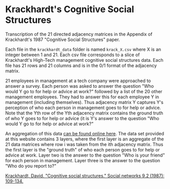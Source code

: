 # Krackhardt's Cognitive Social Structures
Transcription of the 21 directed adjacency matrices in the Appendix of Krackhardt's 1987 "Cognitive Social Structures" paper.

Each file in the `krackhardt_data` folder is named `krack_X.csv` where X is an integer between 1 and 21. Each csv file corresponds to a slice of Krackhardt's High-Tech management cognitive social structures data. Each file has 21 rows and 21 columns and is in the 0/1 format of the adjacency matrix.

21 employees in management at a tech company were approached to answer a survey. Each person was asked to answer the question "Who would Y go to for help or advice at work?" followed by a list of the 20 other management employees. They had to answer this for each employee Y in management (including themselves). Thus adjacency matrix Y captures Y's perception of who each person in management goes to for help or advice. Note that the Yth row of the Yth adjacency matrix contains the ground truth of who Y goes to for help or advice (it is Y's answer to the question "Who would Y go to for help or advice at work?"

An aggregation of this data [can be found online here](http://vlado.fmf.uni-lj.si/pub/networks/data/WaFa/default.htm). The data set provided at this website contains 3 layers, where the first layer is an aggregate of the 21 data matrices where row i was taken from the ith adjacency matrix. Thus the first layer is the "ground truth" of who each person goes to for help or advice at work. Layer two is the answer to the question "Who is your friend" for each person in management. Layer three is the answer to the question "Who do you report to?"

[Krackhardt, David. "Cognitive social structures." Social networks 9.2 (1987): 109-134.](https://www.andrew.cmu.edu/user/krack/documents/pubs/1987/1987%20Cognitive%20Social%20Structures.pdf) 
